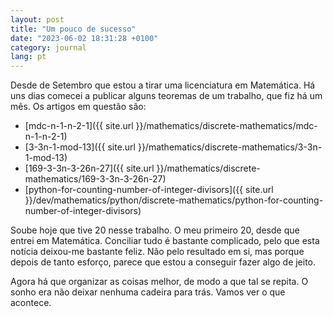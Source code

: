 ```yaml
---
layout: post
title: "Um pouco de sucesso"
date: "2023-06-02 18:31:28 +0100"
category: journal
lang: pt
---
```


Desde de Setembro que estou a tirar uma licenciatura em Matemática. Há uns
dias comecei a publicar alguns teoremas de um trabalho, que fiz há um mês. Os
artigos em questão são:

- [mdc-n-1-n-2-1]({{ site.url }}/mathematics/discrete-mathematics/mdc-n-1-n-2-1)
- [3-3n-1-mod-13]({{ site.url }}/mathematics/discrete-mathematics/3-3n-1-mod-13)
- [169-3-3n-3-26n-27]({{ site.url }}/mathematics/discrete-mathematics/169-3-3n-3-26n-27)
- [python-for-counting-number-of-integer-divisors]({{ site.url }}/dev/mathematics/python/discrete-mathematics/python-for-counting-number-of-integer-divisors)

Soube hoje que tive 20 nesse trabalho. O meu primeiro 20, desde que entrei em
Matemática. Conciliar tudo é bastante complicado, pelo que esta notícia
deixou-me bastante feliz. Não pelo resultado em si, mas porque depois de tanto
esforço, parece que estou a conseguir fazer algo de jeito.

Agora há que organizar as coisas melhor, de modo a que tal se repita. O sonho
era não deixar nenhuma cadeira para trás. Vamos ver o que acontece.
